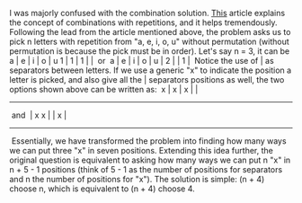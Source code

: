 I was majorly confused with the combination solution. [This](https://math.libretexts.org/Courses/Monroe_Community_College/MTH_220_Discrete_Math/7%3A_Combinatorics/7.5%3A_Combinations_WITH_Repetitions) article explains the concept of combinations with repetitions, and it helps tremendously.
​
Following the lead from the article mentioned above, the problem asks us to pick n letters with repetition from "a, e, i, o, u" without permutation (without permutation is because the pick must be in order). Let's say n = 3, it can be
​
a | e | i | o | u
1 | 1 | 1 |   |
​
or
​
a | e | i | o | u
| 2 |   | 1 |
​
Notice the use of | as separators between letters. If we use a generic "x" to indicate the position a letter is picked, and also give all the | separators positions as well, the two options shown above can be written as:
​
x | x | x | |
_ _ _ _ _ _ _
​
and
​
| x x | | x |
_ _ _ _ _ _ _
​
Essentially, we have transformed the problem into finding how many ways we can put three "x" in seven positions. Extending this idea further, the original question is equivalent to asking how many ways we can put n "x" in n + 5 - 1 positions (think of 5 - 1 as the number of positions for separators and n the number of positions for "x"). The solution is simple: (n + 4) choose n, which is equivalent to (n + 4) choose 4.